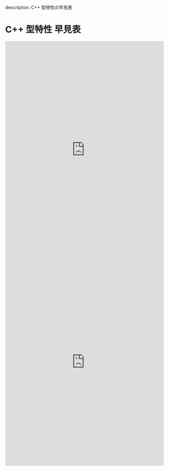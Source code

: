 description: C++ 型特性の早見表

# C++ 型特性 早見表

<iframe width="100%" height="690px" frameborder="0" src="https://docs.google.com/spreadsheets/d/e/2PACX-1vR6mWtbWrvzVLTbES55g6FEzUevDUVkcZraX7NTFe4SSSUCtRf305WtFduOgzPi1PGp9wcAS9ACe4S5/pubhtml?gid=0&amp;single=true&amp;widget=true&amp;headers=false"></iframe>

<iframe width="100%" height="660px" frameborder="0" src="https://docs.google.com/spreadsheets/d/e/2PACX-1vR6mWtbWrvzVLTbES55g6FEzUevDUVkcZraX7NTFe4SSSUCtRf305WtFduOgzPi1PGp9wcAS9ACe4S5/pubhtml?gid=2118583001&amp;single=true&amp;widget=true&amp;headers=false"></iframe>

